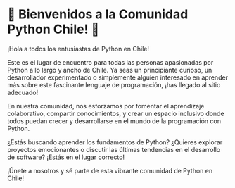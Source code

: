 # 🎉 Bienvenidos a la Comunidad Python Chile! 🎉

¡Hola a todos los entusiastas de Python en Chile!

Este es el lugar de encuentro para todas las personas apasionadas por Python a lo largo y ancho de Chile. Ya seas un principiante curioso, un desarrollador experimentado o simplemente alguien interesado en aprender más sobre este fascinante lenguaje de programación, ¡has llegado al sitio adecuado!

En nuestra comunidad, nos esforzamos por fomentar el aprendizaje colaborativo, compartir conocimientos, y crear un espacio inclusivo donde todos puedan crecer y desarrollarse en el mundo de la programación con Python.

¿Estás buscando aprender los fundamentos de Python? ¿Quieres explorar proyectos emocionantes o discutir las últimas tendencias en el desarrollo de software? ¡Estás en el lugar correcto!

¡Únete a nosotros y sé parte de esta vibrante comunidad de Python en Chile!



